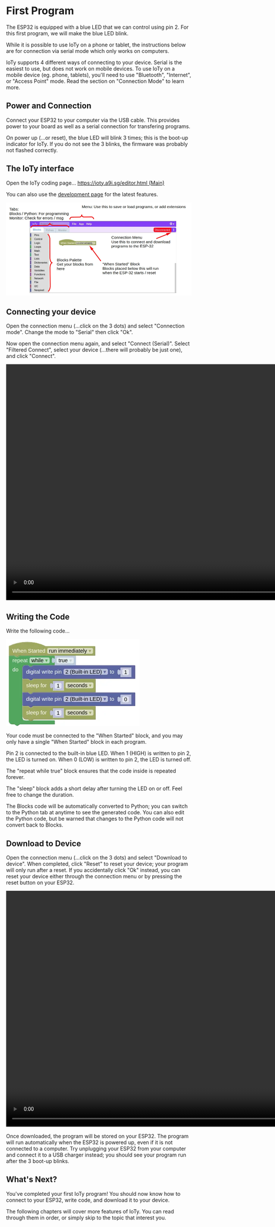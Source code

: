 # First Program

The ESP32 is equipped with a blue LED that we can control using pin 2.
For this first program, we will make the blue LED blink.

While it is possible to use IoTy on a phone or tablet, the instructions below are for connection via serial mode which only works on computers.

<div class="info">
IoTy supports 4 different ways of connecting to your device.
Serial is the easiest to use, but does not work on mobile devices.
To use IoTy on a mobile device (eg. phone, tablets), you'll need to use "Bluetooth", "Internet", or "Access Point" mode.
Read the section on "Connection Mode" to learn more.
</div>

## Power and Connection

Connect your ESP32 to your computer via the USB cable.
This provides power to your board as well as a serial connection for transfering programs.

On power up (...or reset), the blue LED will blink 3 times; this is the boot-up indicator for IoTy.
If you do not see the 3 blinks, the firmware was probably not flashed correctly.

## The IoTy interface

Open the IoTy coding page... [https://ioty.a9i.sg/editor.html (Main)](https://ioty.a9i.sg/editor.html)

<div class="info">
You can also use the <a href="https://quirkycort.github.io/IoTy/public/editor.html">development page</a> for the latest features.
</div>

![](images/interface.webp)

## Connecting your device

Open the connection menu (...click on the 3 dots) and select "Connection mode".
Change the mode to "Serial" then click "Ok".

Now open the connection menu again, and select "Connect (Serial)".
Select "Filtered Connect", select your device (...there will probably be just one), and click "Connect".

<video width="974" height="642" autoplay loop muted>
    <source src="images/connect.mp4" type="video/mp4">
</video>

## Writing the Code

Write the following code...

![](images/blink.webp)

Your code must be connected to the "When Started" block, and you may only have a single "When Started" block in each program.

Pin 2 is connected to the built-in blue LED.
When 1 (HIGH) is written to pin 2, the LED is turned on.
When 0 (LOW) is written to pin 2, the LED is turned off.

The "repeat while true" block ensures that the code inside is repeated forever.

The "sleep" block adds a short delay after turning the LED on or off.
Feel free to change the duration.

The Blocks code will be automatically converted to Python; you can switch to the Python tab at anytime to see the generated code.
You can also edit the Python code, but be warned that changes to the Python code will not convert back to Blocks.

## Download to Device

Open the connection menu (...click on the 3 dots) and select "Download to device".
When completed, click "Reset" to reset your device; your program will only run after a reset.
If you accidentally click "Ok" instead, you can reset your device either through the connection menu or by pressing the reset button on your ESP32.

<video width="974" height="642" autoplay loop muted>
    <source src="images/download.mp4" type="video/mp4">
</video>

Once downloaded, the program will be stored on your ESP32.
The program will run automatically when the ESP32 is powered up, even if it is not connected to a computer.
Try unplugging your ESP32 from your computer and connect it to a USB charger instead; you should see your program run after the 3 boot-up blinks.

## What's Next?

You've completed your first IoTy program!
You should now know how to connect to your ESP32, write code, and download it to your device.

The following chapters will cover more features of IoTy.
You can read through them in order, or simply skip to the topic that interest you.
